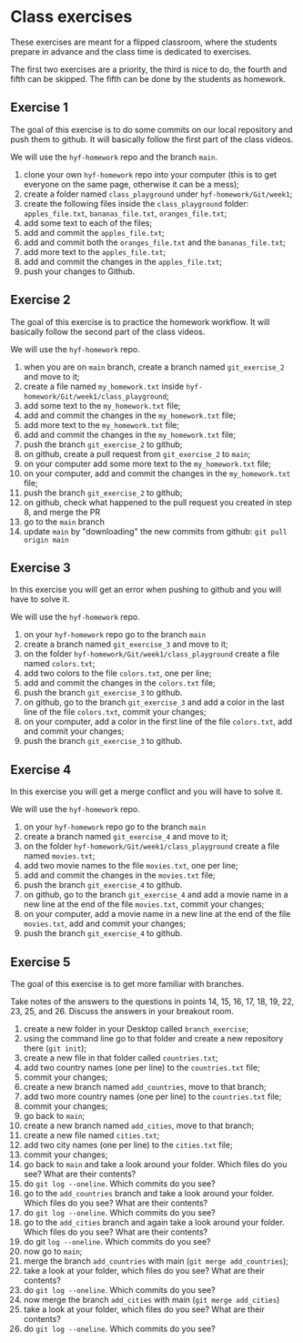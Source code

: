 # Class exercises

These exercises are meant for a flipped classroom, where the students prepare in advance and the class time is dedicated to exercises.

The first two exercises are a priority, the third is nice to do, the fourth and fifth can be skipped. The fifth can be done by the students as homework.


## Exercise 1

The goal of this exercise is to do some commits on our local repository and push them to github.
It will basically follow the first part of the class videos.

We will use the `hyf-homework` repo and the branch `main`.

1. clone your own `hyf-homework` repo into your computer (this is to get everyone on the same page, otherwise it can be a mess);
2. create a folder named `class_playground` under `hyf-homework/Git/week1`;
3. create the following files inside the `class_playground` folder: `apples_file.txt`, `bananas_file.txt`, `oranges_file.txt`;
4. add some text to each of the files;
5. add and commit the `apples_file.txt`;
6. add and commit both the `oranges_file.txt` and the `bananas_file.txt`;
7. add more text to the `apples_file.txt`;
8. add and commit the changes in the `apples_file.txt`;
7. push your changes to Github.



## Exercise 2

The goal of this exercise is to practice the homework workflow.
It will basically follow the second part of the class videos.

We will use the `hyf-homework` repo.

1. when you are on `main` branch, create a branch named `git_exercise_2` and move to it;
2. create a file named `my_homework.txt` inside `hyf-homework/Git/week1/class_playground`;
3. add some text to the `my_homework.txt` file;
4. add and commit the changes in the `my_homework.txt` file;
5. add more text to the `my_homework.txt` file;
6. add and commit the changes in the `my_homework.txt` file;
7. push the branch `git_exercise_2` to github;
8. on github, create a pull request from `git_exercise_2` to `main`;
9. on your computer add some more text to the `my_homework.txt` file;
10. on your computer, add and commit the changes in the `my_homework.txt` file;
11. push the branch `git_exercise_2` to github;
12. on github, check what happened to the pull request you created in step 8, and merge the PR
13. go to the `main` branch
14. update `main` by "downloading" the new commits from github: `git pull origin main` 



## Exercise 3

In this exercise you will get an error when pushing to github and you will have to solve it.

We will use the `hyf-homework` repo.

1. on your `hyf-homework` repo go to the branch `main`
2. create a branch named `git_exercise_3` and move to it;
3. on the folder `hyf-homework/Git/week1/class_playground` create a file named `colors.txt`;
4. add two colors to the file `colors.txt`, one per line;
5. add and commit the changes in the `colors.txt` file;
6. push the branch `git_exercise_3` to github.
7. on github, go to the branch `git_exercise_3` and add a color in the last line of the file `colors.txt`, commit your changes;
8. on your computer, add a color in the first line of the file `colors.txt`, add and commit your changes;
9. push the branch `git_exercise_3` to github.



## Exercise 4

In this exercise you will get a merge conflict and you will have to solve it.

We will use the `hyf-homework` repo.

1. on your `hyf-homework` repo go to the branch `main`
2. create a branch named `git_exercise_4` and move to it;
3. on the folder `hyf-homework/Git/week1/class_playground` create a file named `movies.txt`;
4. add two movie names to the file `movies.txt`, one per line;
5. add and commit the changes in the `movies.txt` file;
6. push the branch `git_exercise_4` to github.
7. on github, go to the branch `git_exercise_4` and add a movie name in a new line at the end of the file `movies.txt`, commit your changes;
8. on your computer, add a movie name in a new line at the end of the file `movies.txt`, add and commit your changes;
9. push the branch `git_exercise_4` to github.



## Exercise 5

The goal of this exercise is to get more familiar with branches.

Take notes of the answers to the questions in points 14, 15, 16, 17, 18, 19, 22, 23, 25, and 26. Discuss the answers in your breakout room.


1. create a new folder in your Desktop called `branch_exercise`;
2. using the command line go to that folder and create a new repository there (`git init`);
3. create a new file in that folder called `countries.txt`;
4. add two country names (one per line) to the `countries.txt` file;
5. commit your changes;
6. create a new branch named `add_countries`, move to that branch;
7. add two more country names (one per line) to the `countries.txt` file;
8. commit your changes;
9. go back to `main`;
10. create a new branch named `add_cities`, move to that branch;
11. create a new file named `cities.txt`;
12. add two city names (one per line) to the `cities.txt` file;
13. commit your changes;
14. go back to `main` and take a look around your folder. Which files do you see? What are their contents?
15. do `git log --oneline`. Which commits do you see?
16. go to the `add_countries` branch and take a look around your folder. Which files do you see? What are their contents?
17. do `git log --oneline`. Which commits do you see?
18. go to the `add_cities` branch and again take a look around your folder. Which files do you see? What are their contents?
19. do git `log --oneline`. Which commits do you see?
20. now go to `main`;
21. merge the branch `add_countries` with main (`git merge add_countries`);
22. take a look at your folder, which files do you see? What are their contents?
23. do `git log --oneline`. Which commits do you see?
24. now merge the branch `add_cities` with main (`git merge add_cities`)
25. take a look at your folder, which files do you see? What are their contents?
26. do `git log --oneline`. Which commits do you see?
